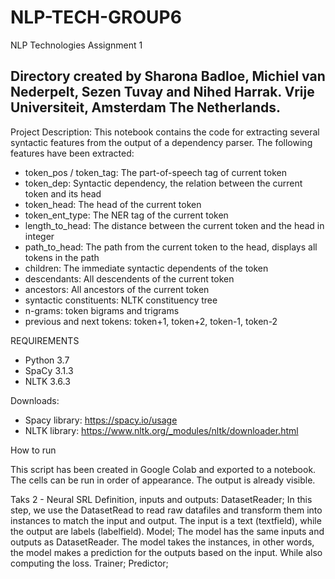 # NLP-TECH-GROUP6

NLP Technologies 
Assignment 1

Directory created by Sharona Badloe, Michiel van Nederpelt, Sezen Tuvay and Nihed Harrak.
Vrije Universiteit, Amsterdam The Netherlands. 
----------------------------------------------------------------------------------------------------------------

Project Description:
This notebook contains the code for extracting several syntactic features from the output of a dependency parser. 
The following features have been extracted:

- token_pos / token_tag: The part-of-speech tag of current token
- token_dep: Syntactic dependency, the relation between the current token and its head
- token_head: The head of the current token
- token_ent_type: The NER tag of the current token
- length_to_head: The distance between the current token and the head in integer
- path_to_head: The path from the current token to the head, displays all tokens in the path
- children: The immediate syntactic dependents of the token
- descendants: All descendents of the current token
- ancestors: All ancestors of the current token
- syntactic constituents: NLTK constituency tree 
- n-grams: token bigrams and trigrams
- previous and next tokens: token+1, token+2, token-1, token-2

REQUIREMENTS

- Python 3.7
- SpaCy 3.1.3
- NLTK 3.6.3

Downloads:

- Spacy library: https://spacy.io/usage
- NLTK library: https://www.nltk.org/_modules/nltk/downloader.html


How to run

This script has been created in Google Colab and exported to a notebook. 
The cells can be run in order of appearance. The output is already visible.

Taks 2 - Neural SRL
Definition, inputs and outputs:
DatasetReader; In this step, we use the DatasetRead to read raw datafiles and transform them into instances to match the input and output. The input is a text (textfield), while the output are labels (labelfield). 
Model; The model has the same inputs and outputs as DatasetReader. The model takes the instances, in other words, the model makes a prediction for the outputs based on the input. While also computing the loss.
Trainer;
Predictor;


